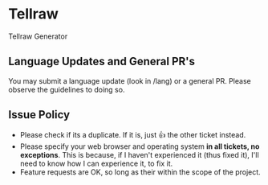Tellraw
=======

Tellraw Generator

## Language Updates and General PR's

You may submit a language update (look in /lang) or a general PR. Please observe the guidelines to doing so.

## Issue Policy

- Please check if its a duplicate. If it is, just :+1: the other ticket instead.
- Please specify your web browser and operating system **in all tickets, no exceptions**. This is because, if I haven't experienced it (thus fixed it), I'll need to know how I can experience it, to fix it.
- Feature requests are OK, so long as their within the scope of the project.
